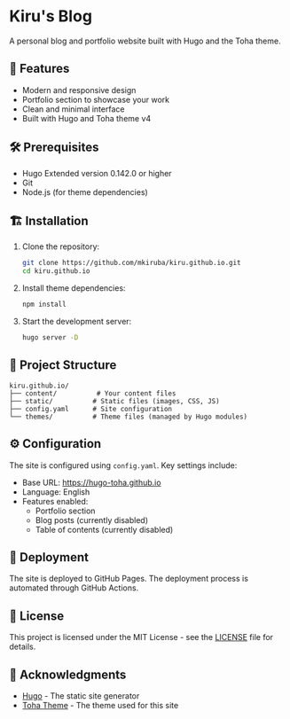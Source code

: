 # Kiru's Blog

A personal blog and portfolio website built with Hugo and the Toha theme.

## 🚀 Features

- Modern and responsive design
- Portfolio section to showcase your work
- Clean and minimal interface
- Built with Hugo and Toha theme v4

## 🛠️ Prerequisites

- Hugo Extended version 0.142.0 or higher
- Git
- Node.js (for theme dependencies)

## 🏗️ Installation

1. Clone the repository:
   ```bash
   git clone https://github.com/mkiruba/kiru.github.io.git
   cd kiru.github.io
   ```

2. Install theme dependencies:
   ```bash
   npm install
   ```

3. Start the development server:
   ```bash
   hugo server -D
   ```

## 📁 Project Structure

```
kiru.github.io/
├── content/          # Your content files
├── static/          # Static files (images, CSS, JS)
├── config.yaml      # Site configuration
└── themes/          # Theme files (managed by Hugo modules)
```

## ⚙️ Configuration

The site is configured using `config.yaml`. Key settings include:

- Base URL: https://hugo-toha.github.io
- Language: English
- Features enabled:
  - Portfolio section
  - Blog posts (currently disabled)
  - Table of contents (currently disabled)

## 🚀 Deployment

The site is deployed to GitHub Pages. The deployment process is automated through GitHub Actions.

## 📝 License

This project is licensed under the MIT License - see the [LICENSE](LICENSE) file for details.

## 🙏 Acknowledgments

- [Hugo](https://gohugo.io/) - The static site generator
- [Toha Theme](https://github.com/hugo-toha/toha) - The theme used for this site